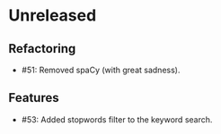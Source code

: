 # Unreleased

## Refactoring

* #51: Removed spaCy (with great sadness).


## Features

* #53: Added stopwords filter to the keyword search.
